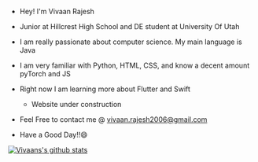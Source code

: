* Hey! I'm Vivaan Rajesh 

* Junior at Hillcrest High School and DE student at University Of Utah

* I am really passionate about computer science. My main language is Java 

* I am very familiar with Python, HTML, CSS, and know a decent amount pyTorch and JS

* Right now I am learning more about Flutter and Swift
   - Website under construction

* Feel Free to contact me @ vivaan.rajesh2006@gmail.com

* Have a Good Day!!😄

[![Vivaans's github stats](https://github-readme-stats.vercel.app/api?username=vivaan2006)](https://github.com/vivaan2006/github-readme-stats)
